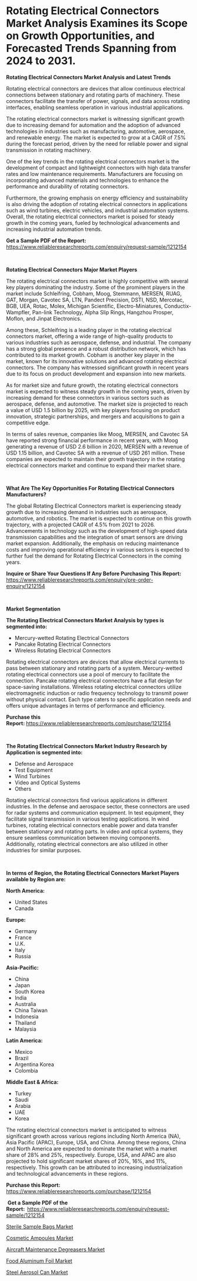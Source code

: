 <p><h1>Rotating Electrical Connectors Market Analysis Examines its Scope on Growth Opportunities, and Forecasted Trends Spanning from 2024 to 2031.</h1></p><p><strong>Rotating Electrical Connectors Market Analysis and Latest Trends</strong></p>
<p><p>Rotating electrical connectors are devices that allow continuous electrical connections between stationary and rotating parts of machinery. These connectors facilitate the transfer of power, signals, and data across rotating interfaces, enabling seamless operation in various industrial applications.</p><p>The rotating electrical connectors market is witnessing significant growth due to increasing demand for automation and the adoption of advanced technologies in industries such as manufacturing, automotive, aerospace, and renewable energy. The market is expected to grow at a CAGR of 7.5% during the forecast period, driven by the need for reliable power and signal transmission in rotating machinery.</p><p>One of the key trends in the rotating electrical connectors market is the development of compact and lightweight connectors with high data transfer rates and low maintenance requirements. Manufacturers are focusing on incorporating advanced materials and technologies to enhance the performance and durability of rotating connectors.</p><p>Furthermore, the growing emphasis on energy efficiency and sustainability is also driving the adoption of rotating electrical connectors in applications such as wind turbines, electric vehicles, and industrial automation systems. Overall, the rotating electrical connectors market is poised for steady growth in the coming years, fueled by technological advancements and increasing industrial automation trends.</p></p>
<p><strong>Get a Sample PDF of the Report:&nbsp;</strong> <a href="https://www.reliableresearchreports.com/enquiry/request-sample/1212154">https://www.reliableresearchreports.com/enquiry/request-sample/1212154</a></p>
<p>&nbsp;</p>
<p><strong>Rotating Electrical Connectors Major Market Players</strong></p>
<p><p>The rotating electrical connectors market is highly competitive with several key players dominating the industry. Some of the prominent players in the market include Schleifring, Cobham, Moog, Stemmann, MERSEN, RUAG, GAT, Morgan, Cavotec SA, LTN, Pandect Precision, DSTI, NSD, Mercotac, BGB, UEA, Rotac, Molex, Michigan Scientific, Electro-Miniatures, Conductix-Wampfler, Pan-link Technology, Alpha Slip Rings, Hangzhou Prosper, Moflon, and Jinpat Electronics.</p><p>Among these, Schleifring is a leading player in the rotating electrical connectors market, offering a wide range of high-quality products to various industries such as aerospace, defense, and industrial. The company has a strong global presence and a robust distribution network, which has contributed to its market growth. Cobham is another key player in the market, known for its innovative solutions and advanced rotating electrical connectors. The company has witnessed significant growth in recent years due to its focus on product development and expansion into new markets.</p><p>As for market size and future growth, the rotating electrical connectors market is expected to witness steady growth in the coming years, driven by increasing demand for these connectors in various sectors such as aerospace, defense, and automotive. The market size is projected to reach a value of USD 1.5 billion by 2025, with key players focusing on product innovation, strategic partnerships, and mergers and acquisitions to gain a competitive edge.</p><p>In terms of sales revenue, companies like Moog, MERSEN, and Cavotec SA have reported strong financial performance in recent years, with Moog generating a revenue of USD 2.6 billion in 2020, MERSEN with a revenue of USD 1.15 billion, and Cavotec SA with a revenue of USD 261 million. These companies are expected to maintain their growth trajectory in the rotating electrical connectors market and continue to expand their market share.</p></p>
<p>&nbsp;</p>
<p><strong>What Are The Key Opportunities For Rotating Electrical Connectors Manufacturers?</strong></p>
<p><p>The global Rotating Electrical Connectors market is experiencing steady growth due to increasing demand in industries such as aerospace, automotive, and robotics. The market is expected to continue on this growth trajectory, with a projected CAGR of 4.5% from 2021 to 2026. Advancements in technology such as the development of high-speed data transmission capabilities and the integration of smart sensors are driving market expansion. Additionally, the emphasis on reducing maintenance costs and improving operational efficiency in various sectors is expected to further fuel the demand for Rotating Electrical Connectors in the coming years.</p></p>
<p><strong>Inquire or Share Your Questions If Any Before Purchasing This Report:</strong> <a href="https://www.reliableresearchreports.com/enquiry/pre-order-enquiry/1212154">https://www.reliableresearchreports.com/enquiry/pre-order-enquiry/1212154</a></p>
<p>&nbsp;</p>
<p><strong>Market Segmentation</strong></p>
<p><strong>The Rotating Electrical Connectors Market Analysis by types is segmented into:</strong></p>
<p><ul><li>Mercury-wetted Rotating Electrical Connectors</li><li>Pancake Rotating Electrical Connectors</li><li>Wireless Rotating Electrical Connectors</li></ul></p>
<p><p>Rotating electrical connectors are devices that allow electrical currents to pass between stationary and rotating parts of a system. Mercury-wetted rotating electrical connectors use a pool of mercury to facilitate the connection. Pancake rotating electrical connectors have a flat design for space-saving installations. Wireless rotating electrical connectors utilize electromagnetic induction or radio frequency technology to transmit power without physical contact. Each type caters to specific application needs and offers unique advantages in terms of performance and efficiency.</p></p>
<p><strong>Purchase this Report:&nbsp;</strong><a href="https://www.reliableresearchreports.com/purchase/1212154">https://www.reliableresearchreports.com/purchase/1212154</a></p>
<p>&nbsp;</p>
<p><strong>The Rotating Electrical Connectors Market Industry Research by Application is segmented into:</strong></p>
<p><ul><li>Defense and Aerospace</li><li>Test Equipment</li><li>Wind Turbines</li><li>Video and Optical Systems</li><li>Others</li></ul></p>
<p><p>Rotating electrical connectors find various applications in different industries. In the defense and aerospace sector, these connectors are used for radar systems and communication equipment. In test equipment, they facilitate signal transmission in various testing applications. In wind turbines, rotating electrical connectors enable power and data transfer between stationary and rotating parts. In video and optical systems, they ensure seamless communication between moving components. Additionally, rotating electrical connectors are also utilized in other industries for similar purposes.</p></p>
<p>&nbsp;</p>
<p><strong>In terms of Region, the Rotating Electrical Connectors Market Players available by Region are:</strong></p>
<p>
    <p> <strong> North America: </strong>
        <ul>
            <li>United States</li>
            <li>Canada</li>
        </ul>
        </p> 
    <p> <strong> Europe: </strong>
        <ul>
            <li>Germany</li>
            <li>France</li>
            <li>U.K.</li>
            <li>Italy</li>
            <li>Russia</li>
        </ul>
        </p> 
    <p> <strong> Asia-Pacific: </strong>
        <ul>
            <li>China</li>
            <li>Japan</li>
            <li>South Korea</li>
            <li>India</li>
            <li>Australia</li>
            <li>China Taiwan</li>
            <li>Indonesia</li>
            <li>Thailand</li>
            <li>Malaysia</li>
        </ul>
        </p> 
    <p> <strong> Latin America: </strong>
        <ul>
            <li>Mexico</li>
            <li>Brazil</li>
            <li>Argentina Korea</li>
            <li>Colombia</li>
        </ul>
        </p> 
    <p> <strong> Middle East & Africa: </strong>
        <ul>
            <li>Turkey</li>
            <li>Saudi</li>
            <li>Arabia</li>
            <li>UAE</li>
            <li>Korea</li>
        </ul>
    </p>
    </p>
<p><p>The rotating electrical connectors market is anticipated to witness significant growth across various regions including North America (NA), Asia Pacific (APAC), Europe, USA, and China. Among these regions, China and North America are expected to dominate the market with a market share of 28% and 25%, respectively. Europe, USA, and APAC are also projected to hold significant market shares of 20%, 16%, and 11%, respectively. This growth can be attributed to increasing industrialization and technological advancements in these regions.</p></p>
<p><strong>Purchase this Report: </strong><a href="https://www.reliableresearchreports.com/purchase/1212154">https://www.reliableresearchreports.com/purchase/1212154</a></p>
<p>&nbsp;<strong>Get a Sample PDF of the Report:&nbsp;&nbsp;</strong><a href="https://www.reliableresearchreports.com/enquiry/request-sample/1212154">https://www.reliableresearchreports.com/enquiry/request-sample/1212154</a></p>
<p><strong></strong></p>
<p><p><a href="https://medium.com/@jeremyking767/analyzing-sterile-sample-bags-market-global-industry-perspective-and-forecast-2024-to-2031-928548858604">Sterile Sample Bags Market</a></p><p><a href="https://medium.com/@jeremyking767/cosmetic-ampoules-market-report-reveals-the-latest-trends-and-growth-opportunities-of-this-market-71caf6f85344">Cosmetic Ampoules Market</a></p><p><a href="https://github.com/singletonthaxterkelliehr2df/Market-Research-Report-List-1/blob/main/aircraft-maintenance-degreasers-market.md">Aircraft Maintenance Degreasers Market</a></p><p><a href="https://medium.com/@juleshahn3456/food-aluminum-foil-market-analysis-and-sze-forecasted-for-period-from-2024-to-2031-bac598206a50">Food Aluminum Foil Market</a></p><p><a href="https://medium.com/@juleshahn3456/steel-aerosol-can-market-insight-market-trends-growth-forecasted-from-2024-to-2031-21f4c559e0be">Steel Aerosol Can Market</a></p></p>